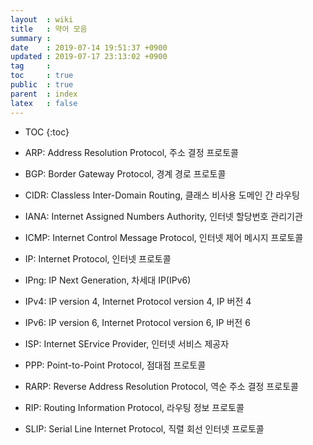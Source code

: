 ```yaml
---
layout  : wiki
title   : 약어 모음
summary : 
date    : 2019-07-14 19:51:37 +0900
updated : 2019-07-17 23:13:02 +0900
tag     : 
toc     : true
public  : true
parent  : index
latex   : false
---
```

* TOC
{:toc}

* ARP: Address Resolution Protocol, 주소 결정 프로토콜
* BGP: Border Gateway Protocol, 경계 경로 프로토콜
* CIDR: Classless Inter-Domain Routing, 클래스 비사용 도메인 간 라우팅
* IANA: Internet Assigned Numbers Authority, 인터넷 할당번호 관리기관
* ICMP: Internet Control Message Protocol, 인터넷 제어 메시지 프로토콜
* IP: Internet Protocol, 인터넷 프로토콜
* IPng: IP Next Generation, 차세대 IP(IPv6)
* IPv4: IP version 4, Internet Protocol version 4, IP 버전 4
* IPv6: IP version 6, Internet Protocol version 6, IP 버전 6
* ISP: Internet SErvice Provider, 인터넷 서비스 제공자
* PPP: Point-to-Point Protocol, 점대점 프로토콜
* RARP: Reverse Address Resolution Protocol, 역순 주소 결정 프로토콜
* RIP: Routing Information Protocol, 라우팅 정보 프로토콜
* SLIP: Serial Line Internet Protocol, 직렬 회선 인터넷 프로토콜
